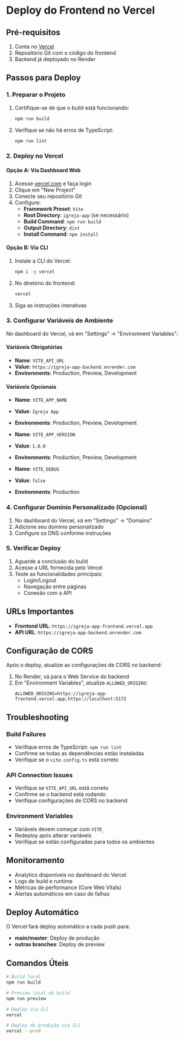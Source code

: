 # Deploy do Frontend no Vercel

## Pré-requisitos

1. Conta no [Vercel](https://vercel.com)
2. Repositório Git com o código do frontend
3. Backend já deployado no Render

## Passos para Deploy

### 1. Preparar o Projeto

1. Certifique-se de que o build está funcionando:
   ```bash
   npm run build
   ```

2. Verifique se não há erros de TypeScript:
   ```bash
   npm run lint
   ```

### 2. Deploy no Vercel

#### Opção A: Via Dashboard Web

1. Acesse [vercel.com](https://vercel.com) e faça login
2. Clique em "New Project"
3. Conecte seu repositório Git
4. Configure:
   - **Framework Preset**: `Vite`
   - **Root Directory**: `igreja-app` (se necessário)
   - **Build Command**: `npm run build`
   - **Output Directory**: `dist`
   - **Install Command**: `npm install`

#### Opção B: Via CLI

1. Instale a CLI do Vercel:
   ```bash
   npm i -g vercel
   ```

2. No diretório do frontend:
   ```bash
   vercel
   ```

3. Siga as instruções interativas

### 3. Configurar Variáveis de Ambiente

No dashboard do Vercel, vá em "Settings" → "Environment Variables":

#### Variáveis Obrigatórias

- **Name**: `VITE_API_URL`
- **Value**: `https://igreja-app-backend.onrender.com`
- **Environments**: Production, Preview, Development

#### Variáveis Opcionais

- **Name**: `VITE_APP_NAME`
- **Value**: `Igreja App`
- **Environments**: Production, Preview, Development

- **Name**: `VITE_APP_VERSION`
- **Value**: `1.0.0`
- **Environments**: Production, Preview, Development

- **Name**: `VITE_DEBUG`
- **Value**: `false`
- **Environments**: Production

### 4. Configurar Domínio Personalizado (Opcional)

1. No dashboard do Vercel, vá em "Settings" → "Domains"
2. Adicione seu domínio personalizado
3. Configure os DNS conforme instruções

### 5. Verificar Deploy

1. Aguarde a conclusão do build
2. Acesse a URL fornecida pelo Vercel
3. Teste as funcionalidades principais:
   - Login/Logout
   - Navegação entre páginas
   - Conexão com a API

## URLs Importantes

- **Frontend URL**: `https://igreja-app-frontend.vercel.app`
- **API URL**: `https://igreja-app-backend.onrender.com`

## Configuração de CORS

Após o deploy, atualize as configurações de CORS no backend:

1. No Render, vá para o Web Service do backend
2. Em "Environment Variables", atualize `ALLOWED_ORIGINS`:
   ```
   ALLOWED_ORIGINS=https://igreja-app-frontend.vercel.app,https://localhost:5173
   ```

## Troubleshooting

### Build Failures
- Verifique erros de TypeScript: `npm run lint`
- Confirme se todas as dependências estão instaladas
- Verifique se o `vite.config.ts` está correto

### API Connection Issues
- Verifique se `VITE_API_URL` está correto
- Confirme se o backend está rodando
- Verifique configurações de CORS no backend

### Environment Variables
- Variáveis devem começar com `VITE_`
- Redeploy após alterar variáveis
- Verifique se estão configuradas para todos os ambientes

## Monitoramento

- Analytics disponíveis no dashboard do Vercel
- Logs de build e runtime
- Métricas de performance (Core Web Vitals)
- Alertas automáticos em caso de falhas

## Deploy Automático

O Vercel fará deploy automático a cada push para:
- **main/master**: Deploy de produção
- **outras branches**: Deploy de preview

## Comandos Úteis

```bash
# Build local
npm run build

# Preview local do build
npm run preview

# Deploy via CLI
vercel

# Deploy de produção via CLI
vercel --prod
```